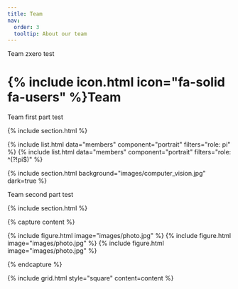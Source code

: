 ```yaml
---
title: Team
nav:
  order: 3
  tooltip: About our team
---
```

Team zxero test
# {% include icon.html icon="fa-solid fa-users" %}Team

Team first part test

{% include section.html %}

{% include list.html data="members" component="portrait" filters="role: pi" %}
{% include list.html data="members" component="portrait" filters="role: ^(?!pi$)" %}

{% include section.html background="images/computer_vision.jpg" dark=true %}

Team second part test

{% include section.html %}

{% capture content %}

{% include figure.html image="images/photo.jpg" %}
{% include figure.html image="images/photo.jpg" %}
{% include figure.html image="images/photo.jpg" %}

{% endcapture %}

{% include grid.html style="square" content=content %}
